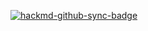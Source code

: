 [![hackmd-github-sync-badge](https://hackmd.io/goH2HG9HQSyQy3_x7EYRZA/badge)](https://hackmd.io/goH2HG9HQSyQy3_x7EYRZA)
